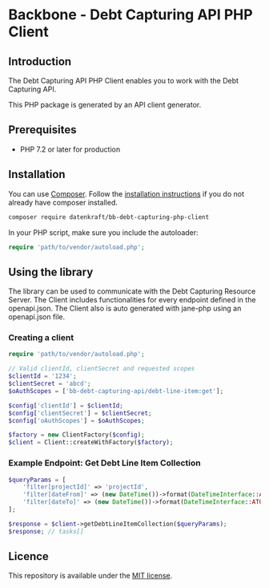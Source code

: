 # Backbone - Debt Capturing API PHP Client

## Introduction

The Debt Capturing API PHP Client enables you to work with the Debt Capturing API.

This PHP package is generated by an API client generator.

## Prerequisites

- PHP 7.2 or later for production

## Installation

You can use [Composer](https://getcomposer.org/). Follow the [installation instructions](https://getcomposer.org/doc/00-intro.md) if you do not already have composer installed.

~~~~ bash
composer require datenkraft/bb-debt-capturing-php-client
~~~~

In your PHP script, make sure you include the autoloader:

~~~~ php
require 'path/to/vendor/autoload.php';
~~~~

## Using the library

The library can be used to communicate with the Debt Capturing Resource Server.
The Client includes functionalities for every endpoint defined in the openapi.json.
The Client also is auto generated with jane-php using an openapi.json file.

### Creating a client

~~~~ php
require 'path/to/vendor/autoload.php';

// Valid clientId, clientSecret and requested scopes
$clientId = '1234';
$clientSecret = 'abcd';
$oAuthScopes = ['bb-debt-capturing-api/debt-line-item:get'];

$config['clientId'] = $clientId;
$config['clientSecret'] = $clientSecret;
$config['oAuthScopes'] = $oAuthScopes;

$factory = new ClientFactory($config);
$client = Client::createWithFactory($factory);
~~~~

### Example Endpoint: Get Debt Line Item Collection
~~~~ php
$queryParams = [
    'filter[projectId]' => 'projectId',
    'filter[dateFrom]' => (new DateTime())->format(DateTimeInterface::ATOM),
    'filter[dateTo]' => (new DateTime())->format(DateTimeInterface::ATOM),
];

$response = $client->getDebtLineItemCollection($queryParams);
$response; // tasks[]

~~~~

## Licence
This repository is available under the [MIT license](https://opensource.org/licenses/MIT).
